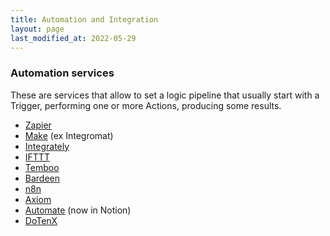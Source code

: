 ```yaml
---
title: Automation and Integration
layout: page
last_modified_at: 2022-05-29
---
```


### Automation services

These are services that allow to set a logic pipeline that usually start with a Trigger, performing one or more Actions, producing some results.

- [Zapier](https://zapier.com/)
- [Make](https://www.make.com/) (ex Integromat)
- [Integrately](https://integrately.com)
- [IFTTT](https://ifttt.com/)
- [Temboo](https://temboo.com/)
- [Bardeen](https://www.bardeen.ai/)
- [n8n](https://n8n.io)
- [Axiom](https://axiom.ai)
- [Automate](https://automate.io) (now in Notion)
- [DoTenX](https://dotenx.com/)

